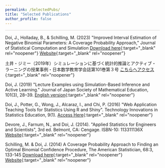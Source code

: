 ```yaml
---
permalink: /SelectedPubs/
title: "Selected Publications"
author_profile: false
---
```


<style>
  hr {
    height: 2px;
    background-color: #E5E4E2;
    border: none;
  }

  .no-italics {
      font-style: normal;   
  }
</style>

<hr>

Doi, J., Holladay, B., & Schilling, M. (2023) "Improved Interval Estimation of Negative Binomial Parameters: A Coverage Probability Approach," Journal of Statistical Computation and Simulation [Download here](/files/Paper_NegBin.pdf){:target="_blank" rel="noopener"}
[Website](https://www.tandfonline.com/doi/full/10.1080/00949655.2023.2235046){:target="_blank" rel="noopener"}

土井・ジミー（2019年）シミュレーションに基づく統計的推論とアクティブ・ラーニングの授業事例・日本数学教育学会誌第101巻第３号
[こちらへアクセス](https://www.jstage.jst.go.jp/article/jjsme/101/3/101_28/_article/-char/ja){:target="_blank" rel="noopener"}

Doi, J. (2019) "Lecture Examples using Simulation-Based Inference and Active Learning." Journal of Japan Society of Mathematical Education, 101(3), 28–39. [English version](https://www.dropbox.com/s/svxc7sfq81bv9qw/Doi_SBI_ActiveLearning_FINAL.pdf?dl=0){:target="_blank" rel="noopener"}

Doi, J., Potter, G., Wong, J., Alcaraz, I., and Chi, P. (2016) "Web Application Teaching Tools for Statistics Using R and Shiny". Technology Innovations in Statistics Education, 9(1).
[Access Here](https://escholarship.org/uc/item/00d4q8cp){:target="_blank" rel="noopener"}

Devore, J., Farnum, N., and Doi, J. (2014). "Applied Statistics for Engineers and Scientists", 3rd ed. Belmont, CA: Cengage. ISBN-10: 113311136X
[Website](https://books.google.com/books/about/Applied_Statistics_for_Engineers_and_Sci.html?id=psg_CQAAQBAJ&redir_esc=y){:target="_blank" rel="noopener"}

Schilling, M. & Doi, J. (2014) A Coverage Probability Approach to Finding an Optimal Binomial Confidence Procedure, The American Statistician, 68:3, 133-145 [Download here](/files/Paper_Binom.pdf){:target="_blank" rel="noopener"}
[Website](https://www.tandfonline.com/doi/abs/10.1080/00031305.2014.899274){:target="_blank" rel="noopener"}
